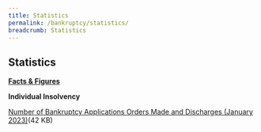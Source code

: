 ```yaml
---
title: Statistics
permalink: /bankruptcy/statistics/
breadcrumb: Statistics
---
```

Statistics
---

<u><b>Facts & Figures</b></u>

**Individual Insolvency**

[Number of Bankruptcy Applications Orders Made and Discharges (January 2023)](/files/(100223)NumberofBankruptcyApplicationsOrdersMadeandDischarges(January2023).pdf/)(42 KB)